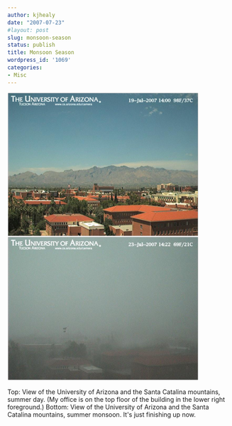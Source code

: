 ```yaml
---
author: kjhealy
date: "2007-07-23"
#layout: post
slug: monsoon-season
status: publish
title: Monsoon Season
wordpress_id: '1069'
categories:
- Misc
---
```


[![image](weathersm.png)](weather.png)

Top: View of the University of Arizona and the Santa Catalina mountains, summer day. (My office is on the top floor of the building in the lower right foreground.) Bottom: View of the University of Arizona and the Santa Catalina mountains, summer monsoon. It's just finishing up now.
